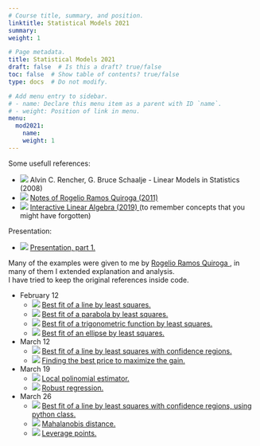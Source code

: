 ```yaml
---
# Course title, summary, and position.
linktitle: Statistical Models 2021
summary: 
weight: 1

# Page metadata.
title: Statistical Models 2021
draft: false  # Is this a draft? true/false
toc: false  # Show table of contents? true/false
type: docs  # Do not modify.

# Add menu entry to sidebar.
# - name: Declare this menu item as a parent with ID `name`.
# - weight: Position of link in menu.
menu:
  mod2021:
    name: 
    weight: 1
---
```


Some usefull references:

<ul>
  <li>
    <span class="inline-svg"> <img src="book.svg"/>
      Alvin C. Rencher, G. Bruce Schaalje - Linear Models in Statistics (2008)
    </span>
  </li>
  <li>
    <span class="inline-svg"> <img src="book.svg"/>
      <a href="Notas_Rogelio(2011).pdf">
        Notes of Rogelio Ramos Quiroga (2011)
      </a>
    </span>
  </li>
  <li>
    <span class="inline-svg"> <img src="book.svg"/>
      <a href="https://textbooks.math.gatech.edu/ila/">
        Interactive Linear Algebra (2019)
      </a> (to remember concepts that you might have forgotten)
    </span>
  </li>
</ul>

Presentation:

<ul>
  <li>
    <span class="inline-svg"> <img src="tv.svg"/>
      <a href="Stat_Mod_part_1.pdf">
        Presentation, part 1.
      </a>
    </span>
  </li>
</ul>

Many of the examples were given to me by
<a
  href="https://www.cimat.mx/es/Rogelio_Ramos_Quiroga"
  target="_blank">
   Rogelio Ramos Quiroga
</a>, in many of them I extended explanation and analysis. <br>
I have tried to keep the original references inside code.

<ul>
  <li>
    February 12
    <ul>
      <li>
	<span class="inline-svg"> <img src="python-logo.svg"/>
          <a href="1_best_fit_line.py">
            Best fit of a line by least squares.
          </a>
	</span>
      </li>
      <li>
	<span class="inline-svg"> <img src="python-logo.svg"/>
          <a href="2_best_fit_parabola.py">
            Best fit of a parabola by least squares.
          </a>
	</span>
      </li>
      <li>
	<span class="inline-svg"> <img src="python-logo.svg"/>
          <a href="3_best_fit_trigonometric_function.py">
            Best fit of a trigonometric function by least squares.
          </a>
	</span>
      </li>
      <li>
	<span class="inline-svg"> <img src="python-logo.svg"/>
          <a href="4_best_fit_ellipse.py">
            Best fit of an ellipse by least squares.
          </a>
	</span>
      </li>
    </ul>
  </li>
  <li>
    March 12
    <ul>
      <li>
	<span class="inline-svg"> <img src="python-logo.svg"/>
          <a href="5_best_fit_line_2.py">
            Best fit of a line by least squares with confidence regions.
          </a>
	</span>
      </li>
      <li>
	<span class="inline-svg"> <img src="python-logo.svg"/>
          <a href="9_maximizing_ gain_problem.py">
            Finding the best price to maximize the gain.
          </a>
	</span>
      </li>
    </ul>
  </li>
  <li>
    March 19
    <ul>
      <li>
	<span class="inline-svg"> <img src="python-logo.svg"/>
          <a href="11_local_poly_regression.py">
            Local polinomial estimator.
          </a>
	</span>
      </li>
      <li>
	<span class="inline-svg"> <img src="python-logo.svg"/>
          <a href="12_robust_regression.py">
            Robust regression.
          </a>
	</span>
      </li>
    </ul>
  </li>
  <li>
    March 26
    <ul>
      <li>
	<span class="inline-svg"> <img src="python-logo.svg"/>
          <a href="5_best_fit_line_2_with_objects.py">
            Best fit of a line by least squares with confidence regions, using python class.
          </a>
	</span>
      </li>
      <li>
	<span class="inline-svg"> <img src="python-logo.svg"/>
          <a href="6_Mahalanobis_distance.py">
            Mahalanobis distance.
          </a>
	</span>
      </li>
      <li>
	<span class="inline-svg"> <img src="python-logo.svg"/>
          <a href="7_leverage_points.py">
            Leverage points.
          </a>
	</span>
      </li>
    </ul>
  </li>
</ul>



